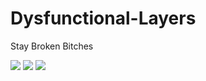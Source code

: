 # Dysfunctional-Layers

Stay Broken Bitches 

<img src="https://raw.github.com/dfuse06/Dysfunctional-Layers/master/device-2016-05-27-170355.png">
<img src="https://raw.github.com/dfuse06/Dysfunctional-Layers/master/device-2016-05-27-170424.png">
<img src="https://raw.github.com/dfuse06/Dysfunctional-Layers/master/device-2016-05-27-170441.png">